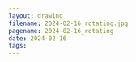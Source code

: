 ```yaml
---
layout: drawing
filename: 2024-02-16_rotating.jpg
pagename: 2024-02-16_rotating
date: 2024-02-16
tags:
---
```

